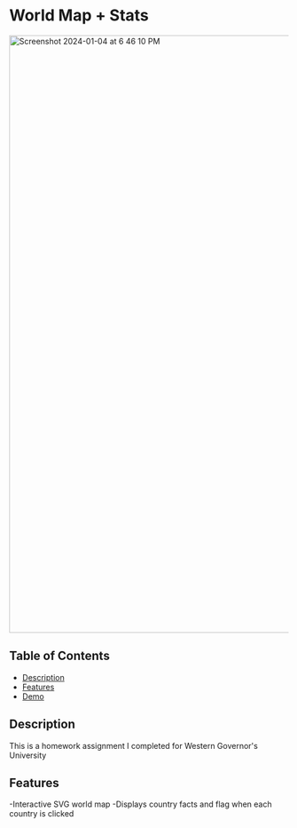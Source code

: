 # World Map + Stats

<img width="1076" alt="Screenshot 2024-01-04 at 6 46 10 PM" src="https://github.com/lee14k/angularmap/assets/113624108/36d14940-255b-4616-b222-adac8c954384">



## Table of Contents
- [Description](#description)
- [Features](#features)
- [Demo](#demo)

## Description

This is a homework assignment I completed for Western Governor's University 
## Features

-Interactive SVG world map
-Displays country facts and flag when each country is clicked
